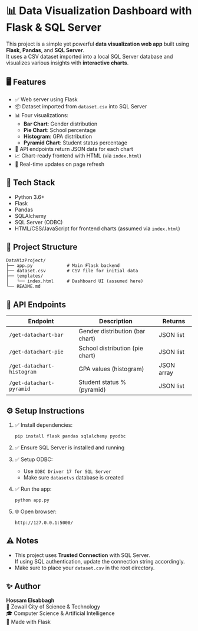 # 📊 Data Visualization Dashboard with Flask & SQL Server

This project is a simple yet powerful **data visualization web app** built using **Flask**, **Pandas**, and **SQL Server**.  
It uses a CSV dataset imported into a local SQL Server database and visualizes various insights with **interactive charts**.

## 🖥️ Features

- ✅ Web server using Flask
- 📦 Dataset imported from `dataset.csv` into SQL Server
- 📊 Four visualizations:
  - **Bar Chart**: Gender distribution
  - **Pie Chart**: School percentage
  - **Histogram**: GPA distribution
  - **Pyramid Chart**: Student status percentage
- 📡 API endpoints return JSON data for each chart
- 📈 Chart-ready frontend with HTML (via `index.html`)
- 🔁 Real-time updates on page refresh

## 🧰 Tech Stack

- Python 3.6+
- Flask
- Pandas
- SQLAlchemy
- SQL Server (ODBC)
- HTML/CSS/JavaScript for frontend charts (assumed via `index.html`)

## 📂 Project Structure

```
DataVizProject/
├── app.py             # Main Flask backend
├── dataset.csv        # CSV file for initial data
├── templates/
│   └── index.html     # Dashboard UI (assumed here)
└── README.md
```

## 🔌 API Endpoints

| Endpoint                 | Description                      | Returns     |
|--------------------------|----------------------------------|-------------|
| `/get-datachart-bar`     | Gender distribution (bar chart) | JSON list   |
| `/get-datachart-pie`     | School distribution (pie chart) | JSON list   |
| `/get-datachart-histogram` | GPA values (histogram)         | JSON array  |
| `/get-datachart-pyramid` | Student status % (pyramid)      | JSON list   |

## ⚙️ Setup Instructions

1. ✅ Install dependencies:
   ```bash
   pip install flask pandas sqlalchemy pyodbc
   ```

2. ✅ Ensure SQL Server is installed and running

3. ✅ Setup ODBC:
   - Use `ODBC Driver 17 for SQL Server`
   - Make sure `datasetvs` database is created

4. ✅ Run the app:
   ```bash
   python app.py
   ```

5. 🌐 Open browser:
   ```
   http://127.0.0.1:5000/
   ```

## ⚠️ Notes

- This project uses **Trusted Connection** with SQL Server.  
  If using SQL authentication, update the connection string accordingly.
- Make sure to place your `dataset.csv` in the root directory.

## ✨ Author

**Hossam Elsabbagh**  
📍 Zewail City of Science & Technology  
🎓 Computer Science & Artificial Intelligence  
🧠 Made with Flask
